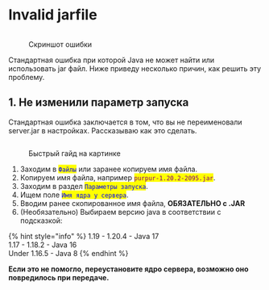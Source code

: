 # Invalid jarfile

<figure><img src="https://github.com/Kanorto/VWIKI/assets/77388225/9445ecfb-8e2d-4343-891b-a7c2acb5d8ac" alt=""><figcaption><p>Скриншот ошибки</p></figcaption></figure>

Стандартная ошибка при которой Java не может найти или использовать jar файл. Ниже приведу несколько причин, как решить эту проблему.

## 1. Не изменили параметр запуска

Стандартная ошибка заключается в том, что вы не переименовали server.jar в настройках. Рассказываю как это сделать.

<figure><img src="https://github.com/Kanorto/VWIKI/assets/77388225/3ece6cbf-f565-40f0-9776-885774f89836" alt=""><figcaption><p>Быстрый гайд на картинке</p></figcaption></figure>

1. Заходим в <mark style="color:blue;">`Файлы`</mark> или заранее копируем имя файла.
2. Копируем имя файла, например <mark style="color:purple;">`purpur-1.20.2-2095.jar`</mark>.
3. Заходим в раздел <mark style="color:blue;">`Параметры запуска`</mark>.
4. Ищем поле <mark style="color:blue;">`Имя ядра у сервера`</mark>.&#x20;
5. Вводим ранее скопированное имя файла, **ОБЯЗАТЕЛЬНО с **<mark style="color:purple;">**.JAR**</mark>
6. (Необязательно) Выбираем версию java в соответствии с подсказкой:&#x20;

{% hint style="info" %}
1.19 - 1.20.4 - Java 17 \
1.17 - 1.18.2 - Java 16 \
Under 1.16.5 - Java 8
{% endhint %}

**Если это не помогло, переустановите ядро сервера, возможно оно повредилось при передаче.**
